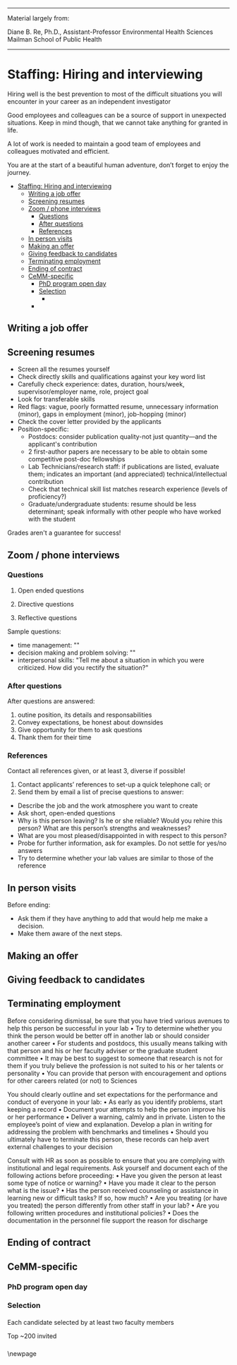 ______________________________________________________________________

Material largely from:

Diane B. Re, Ph.D., Assistant-Professor
Environmental Health Sciences
Mailman School of Public Health

______________________________________________________________________

# Staffing: Hiring and interviewing<a name="staffing-hiring-and-interviewing"></a>

Hiring well is the best prevention to most of the difficult situations you will encounter in your career as an independent investigator

Good employees and colleagues can be a source of support in unexpected situations. Keep in mind though, that we cannot take anything for granted in life.

A lot of work is needed to maintain a good team of employees and colleagues motivated and efficient.

You are at the start of a beautiful human adventure, don’t forget to enjoy the journey.

<!-- mdformat-toc start --slug=github --maxlevel=6 --minlevel=1 -->

- [Staffing: Hiring and interviewing](#staffing-hiring-and-interviewing)
  - [Writing a job offer](#writing-a-job-offer)
  - [Screening resumes](#screening-resumes)
  - [Zoom / phone interviews](#zoom--phone-interviews)
    - [Questions](#questions)
    - [After questions](#after-questions)
    - [References](#references)
  - [In person visits](#in-person-visits)
  - [Making an offer](#making-an-offer)
  - [Giving feedback to candidates](#giving-feedback-to-candidates)
  - [Terminating employment](#terminating-employment)
  - [Ending of contract](#ending-of-contract)
  - [CeMM-specific](#cemm-specific)
    - [PhD program open day](#phd-program-open-day)
    - [Selection](#selection)
      - [](#)
    - [](#-1)

<!-- mdformat-toc end -->

## Writing a job offer<a name="writing-a-job-offer"></a>

## Screening resumes<a name="screening-resumes"></a>

- Screen all the resumes yourself
- Check directly skills and qualifications against your key word list
- Carefully check experience: dates, duration, hours/week, supervisor/employer name, role, project goal
- Look for transferable skills
- Red flags: vague, poorly formatted resume, unnecessary information (minor), gaps in employment (minor), job-hopping (minor)
- Check the cover letter provided by the applicants
- Position-specific:
  - Postdocs: consider publication quality-not just quantity—and the applicant's contribution
  - 2 first-author papers are necessary to be able to obtain some competitive post-doc fellowships
  - Lab Technicians/research staff: if publications are listed, evaluate them; indicates an important (and appreciated) technical/intellectual contribution
  - Check that technical skill list matches research experience (levels of proficiency?)
  - Graduate/undergraduate students: resume should be less determinant; speak informally with other people who have worked with the student

Grades aren't a guarantee for success!

## Zoom / phone interviews<a name="zoom--phone-interviews"></a>

### Questions<a name="questions"></a>

1. Open ended questions

1. Directive questions

1. Reflective questions

Sample questions:

- time management: ""
- decision making and problem solving: ""
- interpersonal skills: "Tell me about a situation in which you were criticized. How did you rectify the situation?"

### After questions<a name="after-questions"></a>

After questions are answered:

1. outine position, its details and responsabilities
1. Convey expectations, be honest about downsides
1. Give opportunity for them to ask questions
1. Thank them for their time

### References<a name="references"></a>

Contact all references given, or at least 3, diverse if possible!

1. Contact applicants’ references to set-up a quick telephone call; or
1. Send them by email a list of precise questions to answer:

- Describe the job and the work atmosphere you want to create
- Ask short, open-ended questions
- Why is this person leaving? Is he or she reliable? Would you rehire this person? What are this person’s
  strengths and weaknesses?
- What are you most pleased/disappointed in with respect to this person?
- Probe for further information, ask for examples. Do not settle for yes/no answers
- Try to determine whether your lab values are similar to those of the reference

## In person visits<a name="in-person-visits"></a>

Before ending:

- Ask them if they have anything to add that would help me make a decision.
- Make them aware of the next steps.

## Making an offer<a name="making-an-offer"></a>

## Giving feedback to candidates<a name="giving-feedback-to-candidates"></a>

## Terminating employment<a name="terminating-employment"></a>

Before considering dismissal, be sure that you have tried various avenues to help
this person be successful in your lab
• Try to determine whether you think the person would be better off in another lab or should
consider another career
• For students and postdocs, this usually means talking with that person and his or her faculty
adviser or the graduate student committee
• It may be best to suggest to someone that research is not for them if you truly believe the
profession is not suited to his or her talents or personality
• You can provide that person with encouragement and options for other careers related (or
not) to Sciences

You should clearly outline and set expectations for the performance and conduct of everyone
in your lab:
• As early as you identify problems, start keeping a record
• Document your attempts to help the person improve his or her performance
• Deliver a warning, calmly and in private. Listen to the employee’s point of view and explanation.
Develop a plan in writing for addressing the problem with benchmarks and timelines
• Should you ultimately have to terminate this person, these records can help avert external challenges
to your decision

Consult with HR as soon as possible to ensure that you are complying with institutional and
legal requirements. Ask yourself and document each of the following actions before
proceeding:
• Have you given the person at least some type of notice or warning?
• Have you made it clear to the person what is the issue?
• Has the person received counseling or assistance in learning new or difficult tasks? If so, how much?
• Are you treating (or have you treated) the person differently from other staff in your lab?
• Are you following written procedures and institutional policies?
• Does the documentation in the personnel file support the reason for discharge

## Ending of contract<a name="ending-of-contract"></a>

## CeMM-specific<a name="cemm-specific"></a>

### PhD program open day<a name="phd-program-open-day"></a>

### Selection<a name="selection"></a>

#### <a name=""></a>

Each candidate selected by at least two faculty members

Top \~200 invited

### <a name="-1"></a>

\newpage